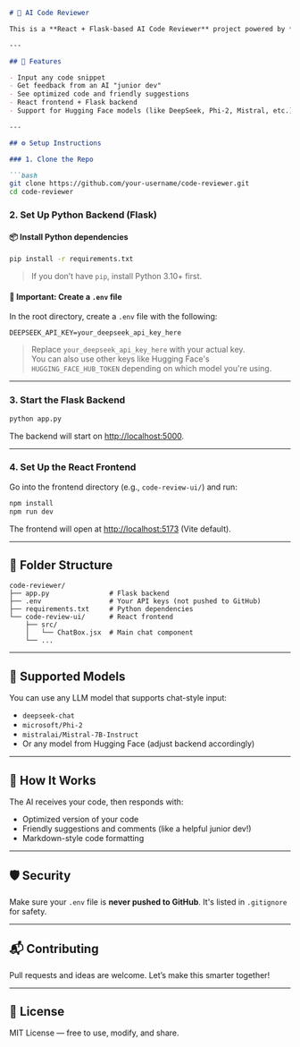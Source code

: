 
```markdown
# 🧠 AI Code Reviewer

This is a **React + Flask-based AI Code Reviewer** project powered by **DeepSeek** or other Hugging Face models. It analyzes your code, offers suggestions, and gives optimized versions with helpful comments.

---

## 🔧 Features

- Input any code snippet
- Get feedback from an AI "junior dev"
- See optimized code and friendly suggestions
- React frontend + Flask backend
- Support for Hugging Face models (like DeepSeek, Phi-2, Mistral, etc.)

---

## ⚙️ Setup Instructions

### 1. Clone the Repo

```bash
git clone https://github.com/your-username/code-reviewer.git
cd code-reviewer
```

### 2. Set Up Python Backend (Flask)

#### 📦 Install Python dependencies

```bash
pip install -r requirements.txt
```

> If you don’t have `pip`, install Python 3.10+ first.

#### 🛑 Important: Create a `.env` file

In the root directory, create a `.env` file with the following:

```env
DEEPSEEK_API_KEY=your_deepseek_api_key_here
```

> Replace `your_deepseek_api_key_here` with your actual key.  
> You can also use other keys like Hugging Face's `HUGGING_FACE_HUB_TOKEN` depending on which model you're using.

---

### 3. Start the Flask Backend

```bash
python app.py
```

The backend will start on [http://localhost:5000](http://localhost:5000).

---

### 4. Set Up the React Frontend

Go into the frontend directory (e.g., `code-review-ui/`) and run:

```bash
npm install
npm run dev
```

The frontend will open at [http://localhost:5173](http://localhost:5173) (Vite default).

---

## 📂 Folder Structure

```
code-reviewer/
├── app.py               # Flask backend
├── .env                 # Your API keys (not pushed to GitHub)
├── requirements.txt     # Python dependencies
└── code-review-ui/      # React frontend
    ├── src/
    │   └── ChatBox.jsx  # Main chat component
    └── ...
```

---

## 🧠 Supported Models

You can use any LLM model that supports chat-style input:
- `deepseek-chat`
- `microsoft/Phi-2`
- `mistralai/Mistral-7B-Instruct`
- Or any model from Hugging Face (adjust backend accordingly)

---

## 💬 How It Works

The AI receives your code, then responds with:
- Optimized version of your code
- Friendly suggestions and comments (like a helpful junior dev!)
- Markdown-style code formatting

---

## 🛡️ Security

Make sure your `.env` file is **never pushed to GitHub**. It's listed in `.gitignore` for safety.

---

## 📬 Contributing

Pull requests and ideas are welcome. Let’s make this smarter together!

---

## 📜 License

MIT License — free to use, modify, and share.
```
